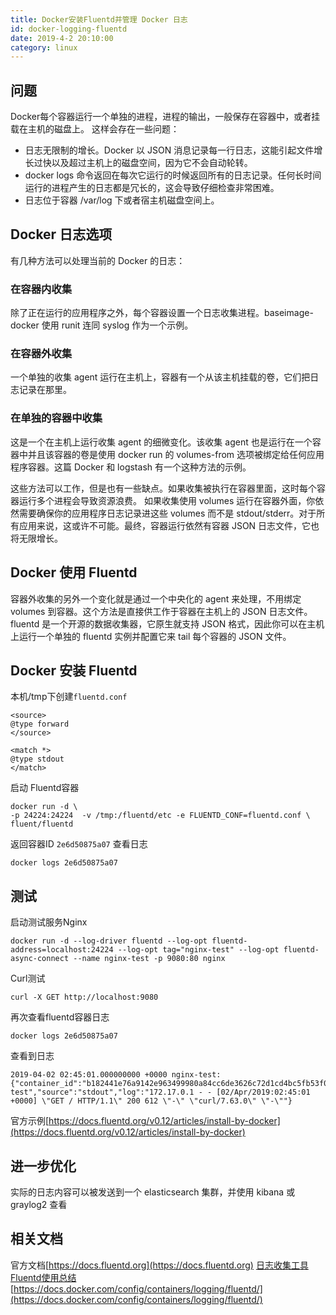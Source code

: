 ```yaml
---
title: Docker安装Fluentd并管理 Docker 日志
id: docker-logging-fluentd
date: 2019-4-2 20:10:00
category: linux
---
```


## 问题
Docker每个容器运行一个单独的进程，进程的输出，一般保存在容器中，或者挂载在主机的磁盘上。
这样会存在一些问题：
- 日志无限制的增长。Docker 以 JSON 消息记录每一行日志，这能引起文件增长过快以及超过主机上的磁盘空间，因为它不会自动轮转。
- docker logs 命令返回在每次它运行的时候返回所有的日志记录。任何长时间运行的进程产生的日志都是冗长的，这会导致仔细检查非常困难。
- 日志位于容器 /var/log 下或者宿主机磁盘空间上。

## Docker 日志选项
有几种方法可以处理当前的 Docker 的日志：
### 在容器内收集 
除了正在运行的应用程序之外，每个容器设置一个日志收集进程。baseimage-docker 使用 runit 连同 syslog 作为一个示例。
### 在容器外收集 
一个单独的收集 agent 运行在主机上，容器有一个从该主机挂载的卷，它们把日志记录在那里。
### 在单独的容器中收集
这是一个在主机上运行收集 agent 的细微变化。该收集 agent 也是运行在一个容器中并且该容器的卷是使用 docker run 的 volumes-from 选项被绑定给任何应用程序容器。这篇 Docker 和 logstash 有一个这种方法的示例。

这些方法可以工作，但是也有一些缺点。如果收集被执行在容器里面，这时每个容器运行多个进程会导致资源浪费。
如果收集使用 volumes 运行在容器外面，你依然需要确保你的应用程序日志记录进这些 volumes 而不是 stdout/stderr。对于所有应用来说，这或许不可能。最终，容器运行依然有容器 JSON 日志文件，它也将无限增长。

## Docker 使用 Fluentd
容器外收集的另外一个变化就是通过一个中央化的 agent 来处理，不用绑定 volumes 到容器。这个方法是直接供工作于容器在主机上的 JSON 日志文件。
fluentd 是一个开源的数据收集器，它原生就支持 JSON 格式，因此你可以在主机上运行一个单独的 fluentd 实例并配置它来 tail 每个容器的 JSON 文件。

## Docker 安装 Fluentd
本机/tmp下创建`fluentd.conf`
```
<source>
@type forward
</source>

<match *>
@type stdout
</match>
```
 启动 Fluentd容器
```
docker run -d \
-p 24224:24224  -v /tmp:/fluentd/etc -e FLUENTD_CONF=fluentd.conf \
fluent/fluentd
```
返回容器ID `2e6d50875a07`
查看日志
```
docker logs 2e6d50875a07
```

## 测试  
启动测试服务Nginx
```
docker run -d --log-driver fluentd --log-opt fluentd-address=localhost:24224 --log-opt tag="nginx-test" --log-opt fluentd-async-connect --name nginx-test -p 9080:80 nginx
```
Curl测试
```
curl -X GET http://localhost:9080
```
再次查看fluentd容器日志
```
docker logs 2e6d50875a07
```
查看到日志
```
2019-04-02 02:45:01.000000000 +0000 nginx-test: {"container_id":"b182441e76a9142e963499980a84cc6de3626c72d1cd4bc5fb53f040ecee645c","container_name":"/nginx-test","source":"stdout","log":"172.17.0.1 - - [02/Apr/2019:02:45:01 +0000] \"GET / HTTP/1.1\" 200 612 \"-\" \"curl/7.63.0\" \"-\""}
```
官方示例[https://docs.fluentd.org/v0.12/articles/install-by-docker](https://docs.fluentd.org/v0.12/articles/install-by-docker)

## 进一步优化
实际的日志内容可以被发送到一个 elasticsearch 集群，并使用 kibana 或 graylog2 查看

## 相关文档
官方文档[https://docs.fluentd.org](https://docs.fluentd.org)
[日志收集工具Fluentd使用总结](http://www.imekaku.com/2016/09/26/fluentd-conclusion/#fluentd)
[https://docs.docker.com/config/containers/logging/fluentd/](https://docs.docker.com/config/containers/logging/fluentd/)